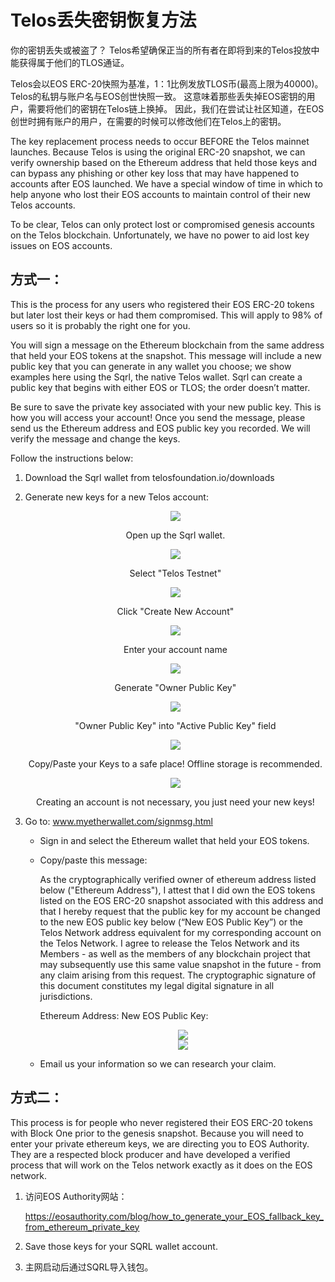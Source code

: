 # Telos丢失密钥恢复方法

你的密钥丢失或被盗了？ Telos希望确保正当的所有者在即将到来的Telos投放中能获得属于他们的TLOS通证。

Telos会以EOS ERC-20快照为基准，1：1比例发放TLOS币(最高上限为40000)。Telos的私钥与账户名与EOS创世快照一致。 这意味着那些丢失掉EOS密钥的用户，需要将他们的密钥在Telos链上换掉。 因此，我们在尝试让社区知道，在EOS创世时拥有账户的用户，在需要的时候可以修改他们在Telos上的密钥。

The key replacement process needs to occur BEFORE the Telos mainnet launches. Because Telos is using the original ERC-20 snapshot, we can verify ownership based on the Ethereum address that held those keys and can bypass any phishing or other key loss that may have happened to accounts after EOS launched. We have a special window of time in which to help anyone who lost their EOS accounts to maintain control of their new Telos accounts.

To be clear, Telos can only protect lost or compromised genesis accounts on the Telos blockchain. Unfortunately, we have no power to aid lost key issues on EOS accounts.

## 方式一：

This is the process for any users who registered their EOS ERC-20 tokens but later lost their keys or had them compromised. This will apply to 98% of users so it is probably the right one for you.

You will sign a message on the Ethereum blockchain from the same address that held your EOS tokens at the snapshot. This message will include a new public key that you can generate in any wallet you choose; we show examples here using the Sqrl, the native Telos wallet. Sqrl can create a public key that begins with either EOS or TLOS; the order doesn’t matter.

Be sure to save the private key associated with your new public key. This is how you will access your account! Once you send the message, please send us the Ethereum address and EOS public key you recorded. We will verify the message and change the keys.

Follow the instructions below:

1. Download the Sqrl wallet from telosfoundation.io/downloads

2. Generate new keys for a new Telos account:
    
    <div align="center">
      <img src="https://raw.githubusercontent.com/Telos-Canton/telos-docs/master/images/recovery/step_1.png" />
    </div>
    <p align="center">
      Open up the Sqrl wallet.
    </p>
    <div align="center">
      <img src="https://raw.githubusercontent.com/Telos-Canton/telos-docs/master/images/recovery/step_2.png" />
    </div>
    <p align="center">
      Select "Telos Testnet"
    </p>
    <div align="center">
      <img src="https://raw.githubusercontent.com/Telos-Canton/telos-docs/master/images/recovery/step_3.png" />
    </div>
    <p align="center">
      Click "Create New Account"
    </p>
    <div align="center">
      <img src="https://raw.githubusercontent.com/Telos-Canton/telos-docs/master/images/recovery/step_4.png" />
    </div>
    <p align="center">
      Enter your account name
    </p>
    <div align="center">
      <img src="https://raw.githubusercontent.com/Telos-Canton/telos-docs/master/images/recovery/step_5.png" />
    </div>
    <p align="center">
      Generate "Owner Public Key"
    </p>
    <div align="center">
      <img src="https://raw.githubusercontent.com/Telos-Canton/telos-docs/master/images/recovery/step_6.png" />
    </div>
    <p align="center">
      "Owner Public Key" into "Active Public Key" field
    </p>
    <div align="center">
      <img src="https://raw.githubusercontent.com/Telos-Canton/telos-docs/master/images/recovery/step_7.jpg" />
    </div>
    <p align="center">
      Copy/Paste your Keys to a safe place! Offline storage is recommended.
    </p>
    <div align="center">
      <img src="https://raw.githubusercontent.com/Telos-Canton/telos-docs/master/images/recovery/step_8.jpg" />
    </div>
    <p align="center">
      Creating an account is not necessary, you just need your new keys!
    </p>
3. Go to: www.myetherwallet.com/signmsg.html
    
    - Sign in and select the Ethereum wallet that held your EOS tokens.
    
    - Copy/paste this message:
        
        As the cryptographically verified owner of ethereum address listed below ("Ethereum Address"), I attest that I did own the EOS tokens listed on the EOS ERC-20 snapshot associated with this address and that I hereby request that the public key for my account be changed to the new EOS public key below (“New EOS Public Key”) or the Telos Network address equivalent for my corresponding account on the Telos Network. I agree to release the Telos Network and its Members - as well as the members of any blockchain project that may subsequently use this same value snapshot in the future - from any claim arising from this request. The cryptographic signature of this document constitutes my legal digital signature in all jurisdictions.
        
        Ethereum Address: New EOS Public Key:
        
        <div align="center">
          <img src="https://raw.githubusercontent.com/Telos-Canton/telos-docs/master/images/recovery/ether_screenshot_1.jpg" />
        </div>
        <div align="center">
          <img src="https://raw.githubusercontent.com/Telos-Canton/telos-docs/master/images/recovery/ether_screenshot_2.jpg" />
        </div>
    - Email us your information so we can research your claim.

## 方式二：

This process is for people who never registered their EOS ERC-20 tokens with Block One prior to the genesis snapshot. Because you will need to enter your private ethereum keys, we are directing you to EOS Authority. They are a respected block producer and have developed a verified process that will work on the Telos network exactly as it does on the EOS network.

1. 访问EOS Authority网站：
    
    https://eosauthority.com/blog/how_to_generate_your_EOS_fallback_key_from_ethereum_private_key

2. Save those keys for your SQRL wallet account.

3. 主网启动后通过SQRL导入钱包。